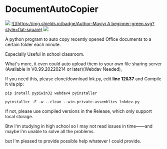 # DocumentAutoCopier

![](https://img.shields.io/badge/Latest-0.99.20220227-yellow.svg?style=flat-square)
[![](https://img.shields.io/badge/Author-Mayiyi A beginner-green.svg?style=flat-square)](https://space.bilibili.com/162182447)
![](https://img.shields.io/badge/Language-Python-blue.svg?style=flat-square)


A python program to auto copy recently opened Office documents to a certain folder each minute.

Especially Useful in school classroom.

What's more, it even could auto upload them to your own file sharing server (Available in V0.99.20220214 or later)(Webdav Needed),

If you need this, please clone/download lnk.py, edit **line 12&37** and Compile it via pip:

```
pip install pypiwin32 webdav4 pyinstaller

pyinstaller -F -w --clean --win-private-assemblies lnkdev.py
```

If not, please use compiled versions in the Release, which only support local storage.

Btw I'm studying in high school so I may not read issues in time——and maybe I'm unable to solve all the problems. 

but I'm pleased to provide possible help whatever I could provide.
